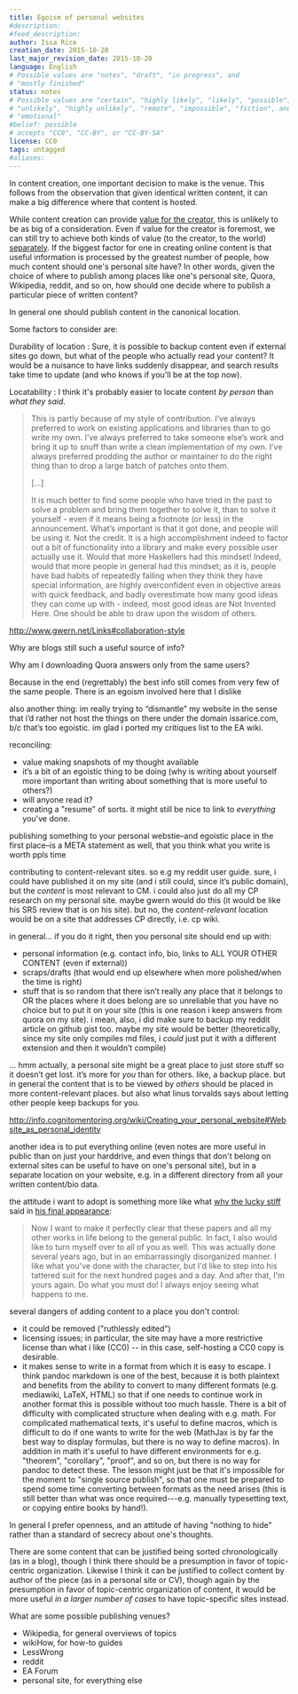 ```yaml
---
title: Egoism of personal websites
#description: 
#feed_description: 
author: Issa Rice
creation_date: 2015-10-20
last_major_revision_date: 2015-10-20
language: English
# Possible values are "notes", "draft", "in progress", and
# "mostly finished"
status: notes
# Possible values are "certain", "highly likely", "likely", "possible",
# "unlikely", "highly unlikely", "remote", "impossible", "fiction", and
# "emotional"
#belief: possible
# accepts "CC0", "CC-BY", or "CC-BY-SA"
license: CC0
tags: untagged
#aliases: 
---
```


In content creation, one important decision to make is the venue.
This follows from the observation that given identical written content, it can make a big difference where that content is hosted.

While content creation can provide [value for the creator](http://issarice.com/the-value-of-content-creation#value-for-the-creator), this is unlikely to be as big of a consideration.
Even if value for the creator is foremost, we can still try to achieve both kinds of value (to the creator, to the world) [separately](http://lesswrong.com/lw/6z/purchase_fuzzies_and_utilons_separately/).
If the biggest factor for one in creating online content is that useful information is processed by the greatest number of people, how much content should one's personal site have?
In other words, given the choice of where to publish among places like one's personal site, Quora, Wikipedia, reddit, and so on, how should one decide where to publish a particular piece of written content? 

In general one should publish content in the canonical location.

Some factors to consider are:

Durability of location
:   Sure, it is possible to backup content even if external sites go down, but what of the people who actually read your content?
It would be a nuisance to have links suddenly disappear, and search results take time to update (and who knows if you'll be at the top now). 

Locatability
:   I think it's probably easier to locate content *by person* than *what they said*.

> This is partly because of my style of contribution. I’ve always
> preferred to work on existing applications and libraries than to go
> write my own. I’ve always preferred to take someone else’s work and
> bring it up to snuff than write a clean implementation of my own. I’ve
> always preferred prodding the author or maintainer to do the right
> thing than to drop a large batch of patches onto them.
>
> [...]
> 
> It is much better to find some people who have tried in the past to
> solve a problem and bring them together to solve it, than to solve it
> yourself - even if it means being a footnote (or less) in the
> announcement. What’s important is that it got done, and people will be
> using it. Not the credit. It is a high accomplishment indeed to factor
> out a bit of functionality into a library and make every possible user
> actually use it. Would that more Haskellers had this mindset! Indeed,
> would that more people in general had this mindset; as it is, people
> have bad habits of repeatedly failing when they think they have
> special information, are highly overconfident even in objective areas
> with quick feedback, and badly overestimate how many good ideas they
> can come up with - indeed, most good ideas are Not Invented Here. One
> should be able to draw upon the wisdom of others.

<http://www.gwern.net/Links#collaboration-style>

Why are blogs still such a useful source of info?

Why am I downloading Quora answers only from the same users?

Because in the end (regrettably) the best info still comes from very few of the same people. There is an egoism involved here that I dislike

also another thing: im really trying to “dismantle” my website in the sense that i’d rather not host the things on there under the domain issarice.com, b/c that’s too egoistic. im glad i ported my critiques list to the EA wiki.

reconciling:

- value making snapshots of my thought available
- it’s a bit of an egoistic thing to be doing (why is writing about yourself more important than writing about something that is more useful to others?)
- will anyone read it?
- creating a "resume" of sorts. it might still be nice to link to *everything* you've done.

 publishing something to your personal webstie–and egoistic place in the first place–is a META statement as well, that you think what you write is worth ppls time


contributing to content-relevant sites. so e.g my reddit user guide.
sure, i could have published it on my site (and i still could, since
it’s public domain), but the *content* is most relevant to CM. i could
also just do all my CP research on my personal site. maybe gwern would do this (it would be like his SRS review that is on his site). but no, the
*content-relevant* location would be on a site that addresses CP
directly, i.e. cp wiki.

in general… if you do it right, then you personal site should end up with:

-   personal information (e.g. contact info,
    bio, links to ALL YOUR OTHER CONTENT (even if external))
-   scraps/drafts (that would end up elsewhere when more polished/when
    the time is right)
-   stuff that is so random that there isn’t really any place that it
    belongs to OR the places where it does belong are so unreliable that
    you have no choice but to put it on your site (this is one reason i
    keep answers from quora on my site). i mean, also, i did make sure to
    backup my reddit article on github gist too. maybe my site would be
    better (theoretically, since my site only compiles md files, i
    *could* just put it with a different extension and then it
    wouldn’t compile)

… hmm actually, a personal site might be a
great place to just store stuff so it doesn’t get lost. it’s more for
*you* than for others. like, a backup place. but in general the
content that is to be viewed by *others* should be placed in more
content-relevant places. but also what linus torvalds says about letting other people keep backups for you.

<http://info.cognitomentoring.org/wiki/Creating_your_personal_website#Website_as_personal_identity>

another idea is to put everything online (even notes are more useful in public than on just your harddrive, and even things that don't belong on external sites can be useful to have on one's personal site), but in a separate location on your website, e.g. in a different directory from all your written content/bio data.

the attitude i want to adopt is something more like what [why the lucky stiff](https://en.wikipedia.org/wiki/Why_the_lucky_stiff) said in [his final appearance](https://archive.org/stream/136875051WhySCompletePrinterSpoolAsOneBook/136875051--why-s-complete-printer-spool-as-one-book_djvu.txt):

> Now I want to make it perfectly clear that these papers and all my
> other works in life belong to the general public. In fact, I also
> would like to turn myself over to all of you as well. This was
> actually done several years ago, but in an embarrassingly disorganized
> manner. I like what you've done with the character, but I'd like to
> step into his tattered suit for the next hundred pages and a day. And
> after that, I'm yours again. Do what you must do! I always enjoy
> seeing what happens to me.

several dangers of adding content to a place you don't control:

- it could be removed ("ruthlessly edited")
- licensing issues; in particular, the site may have a more restrictive license than what i like (CC0) -- in this case, self-hosting a CC0 copy is desirable.
- it makes sense to write in a format from which it is easy to escape. I think pandoc markdown is one of the best, because it is both plaintext and benefits from the ability to convert to many different formats (e.g. mediawiki, LaTeX, HTML) so that if one needs to continue work in another format this is possible without too much hassle.
There is a bit of difficulty with complicated structure when dealing with e.g. math.
For complicated mathematical texts, it's useful to define macros, which is difficult to do if one wants to write for the web (MathJax is by far the best way to display formulas, but there is no way to define macros).
In addition in math it's useful to have different environments for e.g. "theorem", "corollary", "proof", and so on, but there is no way for pandoc to detect these.
The lesson might just be that it's impossible for the moment to "single source publish", so that one must be prepared to spend some time converting between formats as the need arises (this is still better than what was once required---e.g. manually typesetting text, or copying entire books by hand!).

In general I prefer openness, and an attitude of having "nothing to hide" rather than a standard of secrecy about one's thoughts.

There are some content that can be justified being sorted chronologically (as in a blog), though I think there should be a presumption in favor of topic-centric organization.
Likewise I think it can be justified to collect content by author of the piece (as in a personal site or CV), though again by the presumption in favor of topic-centric organization of content, it would be more useful *in a larger number of cases* to have topic-specific sites instead.

What are some possible publishing venues?

- Wikipedia, for general overviews of topics
- wikiHow, for how-to guides
- LessWrong
- reddit
- EA Forum
- personal site, for everything else
